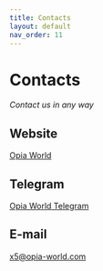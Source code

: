 ```yaml
---
title: Contacts
layout: default
nav_order: 11
---
```


# Contacts

_Contact us in any way_

## Website

[Opia World](https://opia-world.com/)

## Telegram

[Opia World Telegram](https://t.me/opiaworld)

## E-mail

x5@opia-world.com